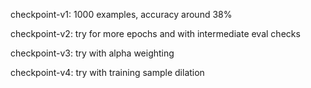 checkpoint-v1:
1000 examples, accuracy around 38%

checkpoint-v2: try for more epochs and with intermediate eval checks

checkpoint-v3: try with alpha weighting

checkpoint-v4: try with training sample dilation
